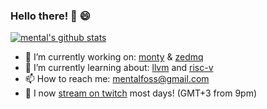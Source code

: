 ### Hello there! 👋 :smile:

[![mental's github stats](https://github-readme-stats.vercel.app/api?username=mental32&theme=dark&show_icons=true&count_private=true)](https://github.com/anuraghazra/github-readme-stats)

  * 🔭 I’m currently working on: [monty](https://github.com/mental32/monty) & [zedmq](https://github.com/mental32/zedmq)
  * 🌱 I’m currently learning about: [llvm](https://llvm.org/docs/) and [risc-v](https://riscv.org/)
  * 📫 How to reach me: mentalfoss@gmail.com
  * 🎥 I now [stream on twitch](https://www.twitch.tv/0xmental) most days! (GMT+3 from 9pm)
